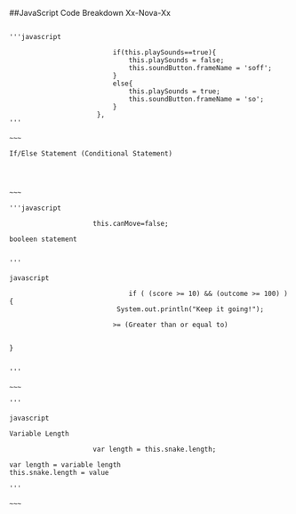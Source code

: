 ##JavaScript Code Breakdown Xx-Nova-Xx

<pre><code>
'''javascript

                          if(this.playSounds==true){
                              this.playSounds = false;
                              this.soundButton.frameName = 'soff';
                          }
                          else{
                              this.playSounds = true;
                              this.soundButton.frameName = 'so';
                          }
                      },
'''

~~~

If/Else Statement (Conditional Statement)




~~~

'''javascript

                     this.canMove=false;
           
booleen statement


'''

javascript
                             
                              if ( (score >= 10) && (outcome >= 100) ) {
                           System.out.println("Keep it going!");
  
                          >= (Greater than or equal to)
  
                                                                       } 


'''

~~~

'''

javascript

Variable Length 

                     var length = this.snake.length;
                     
var length = variable length
this.snake.length = value

'''

~~~
                     
